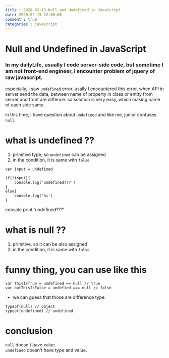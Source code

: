```yaml
---
title : 2020-02-15-Null and Undefined in JavaScript
date: 2020-02-15 22:00:00
comment : true
categories : javascript
---
```


# Null and Undefined in JavaScript

### In my dailyLife, usually I code server-side code, but sometime I am not front-end engineer, I encounter problem of jquery of raw javascript. <br>

especially, I saw `undefined` error. usally I encountered this error, when API in server send the data, between name of property in class or entity from server and front are diffence. so solution is very easy, which making name of each side same.<br>

in this time, I have question about `undefined` and like me, junior confuses `null`.

# what is undefined ??<br>
1. primitive type, so `undefined` can be assigned
2. in the condition, it is same with `false`
```
var input = undefined

if(!input){
    console.log('undefined???')
}
else{
    console.log('hi')
}
```
console print 'undefined???'

# what is null ??<br>
1. primitive, so it can be also assigned
2. in the condition, it is same with `false`


# funny thing, you can use like this
```
var thisIsTrue = undefined == null // true
var butThisIsFalse = undefied === null // false
```
- we can guess that those are difference type.
```
typeof(null) // object
typeof(undefined) // undefined
```

# conclusion

`null` doesn't have value.<br>
`undefined` doesn't have type and value.



